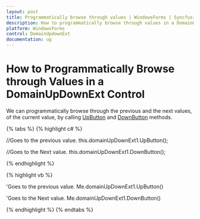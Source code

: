 ```yaml
---
layout: post
title: Programmatically browse through values | WindowsForms | Syncfusion
description: How to programmatically browse through values in a DomainUpDownExt control
platform: WindowsForms
control: DomainUpdownExt 
documentation: ug
---
```

# How to Programmatically Browse through Values in a DomainUpDownExt Control

We can programmatically browse through the previous and the next values, of the current value, by calling [UpButton](https://help.syncfusion.com/cr/windowsforms/Syncfusion.Tools.Windows~Syncfusion.Windows.Forms.Tools.DomainUpDownExt~UpButton.html) and [DownButton](https://help.syncfusion.com/cr/windowsforms/Syncfusion.Tools.Windows~Syncfusion.Windows.Forms.Tools.DomainUpDownExt~DownButton.html) methods.

{% tabs %}
{% highlight c# %}

//Goes to the previous value.
this.domainUpDownExt1.UpButton();

//Goes to the Next value.
this.domainUpDownExt1.DownButton();

{% endhighlight  %}

{% highlight vb %}

'Goes to the previous value.
Me.domainUpDownExt1.UpButton()

'Goes to the Next value.
Me.domainUpDownExt1.DownButton()

{% endhighlight  %}
{% endtabs %}